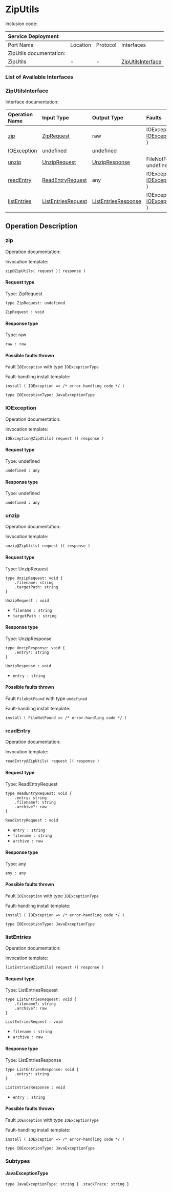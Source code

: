 <!-- cSpell:disable -->
<!-- markdownlint-disable -->
<!-- editorconfig-checker-disable -->
# ZipUtils

Inclusion code:

| Service Deployment      |          |          |                                                     |
|:------------------------|:---------|:---------|:----------------------------------------------------|
| Port Name               | Location | Protocol | Interfaces                                          |
| ZipUtils documentation: |          |          |                                                     |
| ZipUtils                | -        | -        | [ZipUtilsInterface](zip_utils.md#ZipUtilsInterface) |

### List of Available Interfaces

### ZipUtilsInterface <a id="ZipUtilsInterface"></a>

Interface documentation:

| Operation Name                          | Input Type                                            | Output Type                                             | Faults                                                           |
|:----------------------------------------|:------------------------------------------------------|:--------------------------------------------------------|:-----------------------------------------------------------------|
| [zip](zip_utils.md#zip)                 | [ZipRequest](zip_utils.md#ZipRequest)                 | raw                                                     | IOException\( [IOExceptionType](zip_utils.md#IOExceptionType) \) |
| [IOException](zip_utils.md#IOException) | undefined                                             | undefined                                               |                                                                  |
| [unzip](zip_utils.md#unzip)             | [UnzipRequest](zip_utils.md#UnzipRequest)             | [UnzipResponse](zip_utils.md#UnzipResponse)             | FileNotFound\( undefined \)                                      |
| [readEntry](zip_utils.md#readEntry)     | [ReadEntryRequest](zip_utils.md#ReadEntryRequest)     | any                                                     | IOException\( [IOExceptionType](zip_utils.md#IOExceptionType) \) |
| [listEntries](zip_utils.md#listEntries) | [ListEntriesRequest](zip_utils.md#ListEntriesRequest) | [ListEntriesResponse](zip_utils.md#ListEntriesResponse) | IOException\( [IOExceptionType](zip_utils.md#IOExceptionType) \) |

## Operation Description

### zip <a id="zip"></a>

Operation documentation:

Invocation template:

```jolie
zip@ZipUtils( request )( response )
```

#### Request type <a id="ZipRequest"></a>

Type: ZipRequest

```jolie
type ZipRequest: undefined
```

`ZipRequest : void`

#### Response type

Type: raw

`raw : raw`

#### Possible faults thrown

Fault `IOException` with type `IOExceptionType`

Fault-handling install template:

```jolie
install ( IOException => /* error-handling code */ )
```

```jolie
type IOExceptionType: JavaExceptionType
```

### IOException <a id="IOException"></a>

Operation documentation:

Invocation template:

```jolie
IOException@ZipUtils( request )( response )
```

#### Request type

Type: undefined

`undefined : any`

#### Response type

Type: undefined

`undefined : any`

### unzip <a id="unzip"></a>

Operation documentation:

Invocation template:

```jolie
unzip@ZipUtils( request )( response )
```

#### Request type <a id="UnzipRequest"></a>

Type: UnzipRequest

```jolie
type UnzipRequest: void {
    .filename: string
    .targetPath: string
}
```

`UnzipRequest : void`

* `filename : string`
* `targetPath : string`

#### Response type <a id="UnzipResponse"></a>

Type: UnzipResponse

```jolie
type UnzipResponse: void {
    .entry*: string
}
```

`UnzipResponse : void`

* `entry : string`

#### Possible faults thrown

Fault `FileNotFound` with type `undefined`

Fault-handling install template:

```jolie
install ( FileNotFound => /* error-handling code */ )
```

### readEntry <a id="readEntry"></a>

Operation documentation:

Invocation template:

```jolie
readEntry@ZipUtils( request )( response )
```

#### Request type <a id="ReadEntryRequest"></a>

Type: ReadEntryRequest

```jolie
type ReadEntryRequest: void {
    .entry: string
    .filename?: string
    .archive?: raw
}
```

`ReadEntryRequest : void`

* `entry : string`
* `filename : string`
* `archive : raw`

#### Response type

Type: any

`any : any`

#### Possible faults thrown

Fault `IOException` with type `IOExceptionType`

Fault-handling install template:

```jolie
install ( IOException => /* error-handling code */ )
```

```jolie
type IOExceptionType: JavaExceptionType
```

### listEntries <a id="listEntries"></a>

Operation documentation:

Invocation template:

```jolie
listEntries@ZipUtils( request )( response )
```

#### Request type <a id="ListEntriesRequest"></a>

Type: ListEntriesRequest

```jolie
type ListEntriesRequest: void {
    .filename?: string
    .archive?: raw
}
```

`ListEntriesRequest : void`

* `filename : string`
* `archive : raw`

#### Response type <a id="ListEntriesResponse"></a>

Type: ListEntriesResponse

```jolie
type ListEntriesResponse: void {
    .entry*: string
}
```

`ListEntriesResponse : void`

* `entry : string`

#### Possible faults thrown

Fault `IOException` with type `IOExceptionType`

Fault-handling install template:

```jolie
install ( IOException => /* error-handling code */ )
```

```jolie
type IOExceptionType: JavaExceptionType
```

### Subtypes

#### JavaExceptionType <a id="JavaExceptionType"></a>

```jolie
type JavaExceptionType: string { .stackTrace: string }
```
